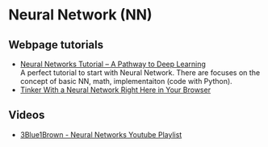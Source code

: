 # Neural Network (NN)

## Webpage tutorials
* [Neural Networks Tutorial – A Pathway to Deep Learning](http://adventuresinmachinelearning.com/neural-networks-tutorial/)
<br />A perfect tutorial to start with Neural Network. There are focuses on the concept of basic NN, math, implementaiton (code with Python).
* [Tinker With a Neural Network Right Here in Your Browser](https://playground.tensorflow.org)

## Videos
* [3Blue1Brown - Neural Networks Youtube Playlist](https://www.youtube.com/playlist?list=PLZHQObOWTQDNU6R1_67000Dx_ZCJB-3pi)
